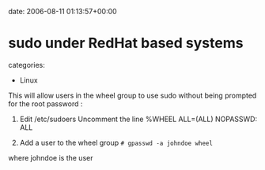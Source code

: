 


date: 2006-08-11 01:13:57+00:00


# sudo under RedHat based systems

categories:
- Linux


This will allow users in the wheel group to use sudo without being prompted for the root password :

1. Edit /etc/sudoers
Uncomment the line %WHEEL ALL=(ALL) NOPASSWD: ALL

2. Add a user to the wheel group
`# gpasswd -a johndoe wheel`

where johndoe is the user
